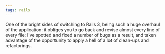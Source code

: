 ```yaml
---
tags: rails
---
```


One of the bright sides of switching to Rails 3, being such a huge overhaul of the application: it obliges you to go back and revise almost every line of every file; I've spotted and fixed a number of bugs as a result, and taken advantage of the opportunity to apply a hell of a lot of clean-ups and refactorings.
